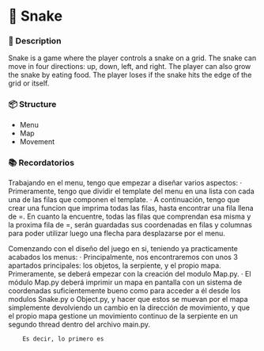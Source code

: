 # 🐍 Snake

### 📖 Description

Snake is a game where the player controls a snake on a grid. The snake can move in four directions: up, down, left, and right. The player can also grow the snake by eating food. The player loses if the snake hits the edge of the grid or itself.

### 📦 Structure

* Menu
* Map
* Movement



### 📚 Recordatorios

Trabajando en el menu, tengo que empezar a diseñar varios aspectos:
    · Primeramente, tengo que dividir el template del menu en una lista con cada una de las filas que componen el template.
    · A continuación, tengo que crear una funcion que imprima todas las filas, hasta encontrar una fila llena de =. En cuanto la encuentre, todas las filas que comprendan esa misma y la proxima fila de =, serán guardadas sus coordenadas en filas y columnas para poder utilizar luego una flecha para desplazarse por el menu.


Comenzando con el diseño del juego en si, teniendo ya practicamente acabados los menus:
    · Principalmente, nos encontraremos con unos 3 apartados principales: los objetos, la serpiente, y el propio mapa. Primeramente, se deberá empezar con la creación del modulo Map.py.
    · El módulo Map.py deberá imprimir un mapa en pantalla con un sistema de coordenadas suficientemente bueno como para acceder a él desde los modulos Snake.py o Object.py, y hacer que estos se muevan por el mapa simplemente devolviendo un cambio en la dirección de movimiento, y que el propio mapa gestione un movimiento continuo de la serpiente en un segundo thread dentro del archivo main.py.

        Es decir, lo primero es 